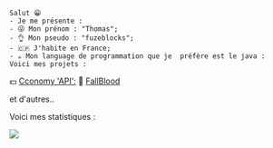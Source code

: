 ```
Salut 😁
- Je me présente :
- 😜 Mon prénom : "Thomas";
- 👌 Mon pseudo : "fuzeblocks";
- 🇨🇵 J'habite en France;
- ☕ Mon language de programmation que je  préfère est le java :
Voici mes projets :
```
💵 [Cconomy 'API':](https://github.com/fuzeblocks/Cconomy)
🏥 [FallBlood](https://github.com/fuzeblocks/FallBlood)

et d'autres..

Voici mes statistiques :


![](https://komarev.com/ghpvc/?username=fuzeblocks)